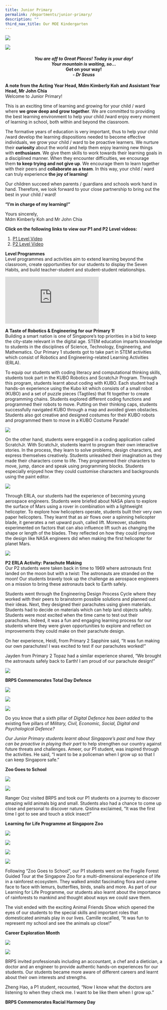 ```yaml
---
title: Junior Primary
permalink: /departments/junior-primary/
description: ""
third_nav_title: Our MOE Kindergarten
---
```

![](/images/Photo-1-5.jpg)

![](/images/John-_Kimberly_5477_2000x1384px_96dpi.jpg)

<h4 style="text-align: center;"><strong><em>You are off to Great Places! Today is your day!<br /></em></strong><strong><em>Your mountain is waiting, so...<br /></em></strong><strong>Get on your way!<br /></strong><strong><em>- Dr Seuss</em></strong></h4>
<p><strong>A note from the Acting Year Head, Mdm Kimberly Koh and Assistant Year Head, Mr John Chia<br /></strong>Welcome to Junior Primary!</p>
<p>This is an exciting time of learning and growing for your child / ward where&nbsp;<strong>we grow deep and grow together</strong>.&nbsp;We are committed to providing the best learning environment to help your child /ward enjoy every moment of learning in school, both within and beyond the classroom.</p>
<p>The formative years of education is very important, thus to help your child /ward develop the learning dispositions needed to become effective individuals, we grow your child / ward to be proactive learners. We nurture their&nbsp;<strong>curiosity</strong>&nbsp;about the world and help them enjoy learning new things with&nbsp;<strong>enthusiasm</strong>. We give them skills to work towards their learning goals in a disciplined manner. When they encounter difficulties, we encourage them&nbsp;<strong>to keep trying and not give up</strong>. We encourage them to learn together with their peers and&nbsp;<strong>collaborate as a team</strong>. In this way, your child / ward can truly experience&nbsp;<strong>the joy of learning</strong>!</p>
<p>Our children succeed when parents / guardians and schools work hand in hand. Therefore, we look forward to your close partnership to bring out the best in your child / ward!</p>
<p><strong>&ldquo;I&rsquo;m in charge of my learning!&rdquo;</strong></p>
<p>Yours sincerely,<br />Mdm Kimberly Koh and Mr John Chia</p>
<p><strong>Click on the following links to view our P1 and P2 Level videos:</strong></p>
<ol>
<li><a href="https://youtu.be/raKNQv_qgdY" target="_blank" rel="noopener">P1 Level Video</a></li>
<li><a href="https://youtu.be/wwW0-aLXux4" target="_blank" rel="noopener">P2 Level Video</a></li>
</ol>
<p><strong>Level Programmes<br /></strong>Level programmes and activities aim to extend learning beyond the classroom, create opportunities for our students to display the Seven Habits, and build teacher-student and student-student relationships.</p>
<div><iframe title="YouTube video player" src="https://www.youtube.com/embed/BMrVSX2Qe7Y" name="fitvid0" frameborder="0" allowfullscreen="allowfullscreen" data-mce-fragment="1"></iframe></div>
<p><strong>A Taste of Robotics &amp; Engineering for our Primary 1!<br /></strong>Building a smart nation is one of Singapore&rsquo;s top priorities in a bid to keep the city-state relevant in the digital age. STEM education imparts knowledge to students in the disciplines of Science, Technology, Engineering, and Mathematics. Our Primary 1 students got to take part in STEM activities which consist of Robotics and Engineering-related Learning Activities (ERLA).</p>
<p>To equip our students with coding literacy and computational thinking skills, students took part in the KUBO Robotics and ScratchJr Program. Through this program, students learnt about coding with KUBO. Each student had a hands-on experience using the Kubo kit which consists of a small robot (KUBO) and a set of puzzle pieces (Tagtiles) that fit together to create programming chains. Students explored different coding functions and programmed their robots to move. Putting on their thinking caps, students successfully navigated KUBO through a map and avoided given obstacles. Students also got creative and designed costumes for their KUBO robots and programmed them to move in a KUBO Costume Parade!</p>

![](/images/junior11.png)

<p>On the other hand, students were engaged in a coding application called ScratchJr. With ScratchJr, students learnt to program their own interactive stories. In the process, they learn to solve problems, design characters, and express themselves creatively. Students unleashed their imagination as they made their characters come to life. They programmed their characters to move, jump, dance and speak using programming blocks. Students especially enjoyed how they could customise characters and backgrounds using the paint editor.</p>

![](/images/junior12.png)

<p>Through ERLA, our students had the experience of becoming young aerospace engineers. Students were briefed about NASA plans to explore the surface of Mars using a rover in combination with a lightweight helicopter. To explore how helicopters operate, students built their very own paper helicopters. They learnt that as air flows over a spinning helicopter blade, it generates a net upward push, called lift. Moreover, students experimented on factors that can also influence lift such as changing the shape or length of the blades. They reflected on how they could improve the design like NASA engineers did when making the first helicopter for planet Mars.</p>

![](/images/junior13.png)

<p><strong>P2 ERLA Activity: Parachute Making<br /></strong>Our P2 students were taken back in time to 1969 where astronauts first landed on the moon but with a twist: The astronauts are stranded on the moon! Our students bravely took up the challenge as aerospace engineers on a mission to bring these astronauts back to Earth safely.</p>
<p>Students went through the Engineering Design Process Cycle where they worked with their peers to brainstorm possible solutions and planned out their ideas. Next, they designed their parachutes using given materials. Students had to decide on materials which can help land objects safely. Students were most excited when the time came to test out their parachutes. Indeed, it was a fun and engaging learning process for our students where they were given opportunities to explore and reflect on improvements they could make on their parachute design.</p>
<p>On her experience, Heidi, from Primary 2 Sapphire said, &ldquo;It was fun making our own parachutes! I was excited to test if our parachutes worked!&rdquo;</p>
<p>Jayden from Primary 2 Topaz had a similar experience shared, &ldquo;We brought the astronauts safely back to Earth! I am proud of our parachute design!&rdquo;</p>

![](/images/junior14.png)

<p><strong>BRPS Commemorates Total Day Defence</strong></p>

![](/images/Photo-2-4-1024x700.jpg)

![](/images/Photo-3-4-1024x735.jpg)

![](/images/Photo-4-7-1024x683.jpg)

<p>Do you know that a sixth pillar of&nbsp;<em>Digital Defence has been added</em><em>&nbsp;</em>to the existing five pillars of<em>&nbsp;Military, Civil, Economic, Social, Digital and Psychological Defence?</em></p>
<p><em>Our Junior Primary students learnt about Singapore&rsquo;s past and how they can be proactive in playing their part&nbsp;</em>to help strengthen our country against future threats and challenges. Ameer, our P1 student, was inspired through the activities. He said, &ldquo;I want to be a policeman when I grow up so that I can keep Singapore safe.&rdquo;</p>
<p><strong>Zoo Goes to School</strong></p>

![](/images/Photo-5-3.jpg)

![](/images/Photo-6-2.jpg)

<p>Ranger Ooz visited BRPS and took our P1 students on a journey to discover amazing wild animals big and small. Students also had a chance to come up close and personal to discover nature. Qistina exclaimed, &ldquo;It was the first time I got to see and touch a stick insect!&rdquo;</p>
<p><strong>Learning for Life Programme at Singapore Zoo</strong></p>

![](/images/Photo-9-2.jpg)

![](/images/Photo-10-1.jpg)

![](/images/Photo-12-1.jpg)

![](/images/Photo-11-1.jpg)

<p>Following &ldquo;Zoo Goes to School&rdquo;, our P1 students went on the Fragile Forest Guided Tour at the Singapore Zoo for a multi-dimensional experience of life in a rainforest ecosystem. They walked amidst fascinating flora and came face to face with lemurs, butterflies, birds, snails and more. As part of our Learning for Life Programme, our students also learnt about the importance of rainforests to mankind and thought about ways we could save them.</p>
<p>The visit ended with the exciting Animal Friends Show which opened the eyes of our students to the special skills and important roles that domesticated animals play in our lives. Camille recalled, &ldquo;It was fun to represent my school and see the animals up close!&rdquo;</p>
<p><strong>Career Exploration Month</strong></p>

![](/images/Photo-7-4-1024x683.jpg)

![](/images/Photo-8-1-1024x683.jpg)

<p>BRPS invited professionals including an accountant, a chef and a dietician, a doctor and an engineer to provide authentic hands-on experiences for our students. Our students became more aware of different careers and learnt about their own interests and strengths.</p>
<p>Zheng Hao, a P1 student, recounted, &ldquo;Now I know what the doctors are listening to when they check me. I want to be like them when I grow up.&rdquo;</p>
<p><strong>BRPS Commemorates Racial Harmony Day</strong></p>